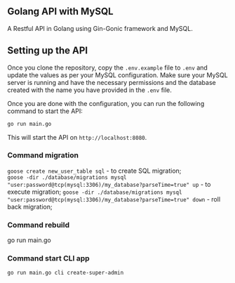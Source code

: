 ## Golang API with MySQL 

A Restful API in Golang using Gin-Gonic framework and MySQL.

## Setting up the API

Once you clone the repository, copy the `.env.example` file to `.env` and update the values as per your MySQL configuration. Make sure your MySQL server is running and have the necessary permissions and the database created with the name you have provided in the `.env` file.

Once you are done with the configuration, you can run the following command to start the API:

```sh
go run main.go
```

This will start the API on `http://localhost:8080`.


### Command migration ###

`goose create new_user_table sql` - to create SQL migration;  
`goose -dir ./database/migrations mysql "user:password@tcp(mysql:3306)/my_database?parseTime=true" up` - to execute migration;
`goose -dir ./database/migrations mysql "user:password@tcp(mysql:3306)/my_database?parseTime=true" down` - roll back migration;


### Command rebuild ###
go run main.go


### Command start CLI app ###
`go run main.go cli create-super-admin`